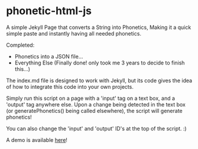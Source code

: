 # phonetic-html-js
A simple Jekyll Page that converts a String into Phonetics, Making it a quick simple paste and instantly having all needed phonetics.

Completed:
  - Phonetics into a JSON file...
  - Everything Else (Finally done! only took me 3 years to decide to finish this...)

The index.md file is designed to work with Jekyll, but its code gives the idea of how to integrate this code into your own projects.

Simply run this script on a page with a 'input' tag on a text box, and a 'output' tag anywhere else. Upon a change being detected in the text box (or generatePhonetics() being called elsewhere), the script will generate phonetics!

You can also change the 'input' and 'output' ID's at the top of the script. :)

A demo is available [here](https://yuniq-neko.github.io/phonetic-html-js/phonetics/)!
